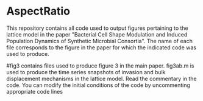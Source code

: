 # AspectRatio
This repository contains all code used to output figures pertaining to the lattice model in the paper "Bacterial Cell Shape Modulation and Induced Population Dynamics of Synthetic Microbial Consortia".  The name of each file corresponds to the figure in the paper for which the indicated code was used to produce.

#fig3 contains files used to produce figure 3 in the main paper.  fig3ab.m is used to produce the time series snapshots of invasion and bulk displacement mechanisms in the lattice model.  Read the commentary in the code.  You can modify the initial conditions of the code by uncommenting appropriate code lines
